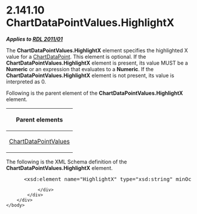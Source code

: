 <html dir="LTR" xmlns:mshelp="http://msdn.microsoft.com/mshelp" xmlns:ddue="http://ddue.schemas.microsoft.com/authoring/2003/5" xmlns:xlink="http://www.w3.org/1999/xlink" xmlns:tool="http://www.microsoft.com/tooltip">
    <head>
        <meta http-equiv="Content-Type" content="text/html; CHARSET=utf-8"></meta>
        <meta name="save" content="history"></meta>
        <title>2.141.10 ChartDataPointValues.HighlightX</title>
        <xml>
            <mshelp:toctitle title="2.141.10 ChartDataPointValues.HighlightX"></mshelp:toctitle>
            <mshelp:rltitle title="[MS-RDL]: ChartDataPointValues.HighlightX"></mshelp:rltitle>
            <mshelp:keyword index="A" term="52572e0b-1178-4c18-a341-608c98679b1c"></mshelp:keyword>
            <mshelp:attr name="DCSext.ContentType" value="open specification"></mshelp:attr>
            <mshelp:attr name="AssetID" value="52572e0b-1178-4c18-a341-608c98679b1c"></mshelp:attr>
            <mshelp:attr name="TopicType" value="kbRef"></mshelp:attr>
            <mshelp:attr name="DCSext.Title" value="[MS-RDL]: ChartDataPointValues.HighlightX" />
        </xml>
    </head>
    <body>
        <div id="header">
            <h1 class="heading">2.141.10 ChartDataPointValues.HighlightX</h1>
        </div>
        <div id="mainSection">
            <div id="mainBody">
                <div id="allHistory" class="saveHistory"></div>
                <div id="sectionSection0" class="section" name="collapseableSection">
                    

<p><b><i>Applies to </i></b><a href="bf2bab1a-b608-4bcc-b718-1cc1baa9579c.html"><b><i>RDL 2011/01</i></b></a></p>

<p>The <b>ChartDataPointValues.HighlightX</b> element specifies
the highlighted X value for a <a href="86cf2a9b-4610-4ffe-8fff-16480a7bf6a4.html">ChartDataPoint</a>. This
element is optional. If the <b>ChartDataPointValues.HighlightX</b> element is
present, its value MUST be a <b>Numeric</b> or an expression that evaluates to
a <b>Numeric</b>. If the <b>ChartDataPointValues.HighlightX</b> element is not
present, its value is interpreted as 0.</p>

<p>Following is the parent element of the <b>ChartDataPointValues.HighlightX</b>
element.</p>

<table>
 <thead>
  <tr>
   <th>
   <p>Parent elements</p>
   </th>
  </tr>
 </thead>
 <tr>
  <td>
  <p><a href="363590aa-46c3-499a-927f-a6495a0b1ab6.html">ChartDataPointValues</a></p>
  </td>
 </tr>
</table>

<p>The following is the XML Schema definition of the <b>ChartDataPointValues.HighlightX</b>
element.</p>

<dl>
<dd>
<div><pre> &lt;xsd:element name=&quot;HighlightX&quot; type=&quot;xsd:string&quot; minOccurs=&quot;0&quot; /&gt;
</pre></div>
</dd></dl>


                </div>
            </div>
        </div>
    </body>
</html>